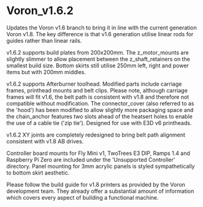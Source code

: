 # Voron_v1.6.2
Updates the Voron v1.6 branch to bring it in line with the current generation Voron v1.8. The key difference is that v1.6 generation utilise linear rods for guides rather than linear rails.

v1.6.2 supports build plates from 200x200mm. The z_motor_mounts are slightly slimmer to allow placement between the z_shaft_retainers on the smallest build size. Bottom skirts still utilise 250mm left, right and power items but with 200mm middles. 

v1.6.2 supports Afterburner toolhead. Modified parts include carriage frames, printhead mounts and belt clips. Please note, although carriage frames will fit v1.6, the belt path is consistent with v1.8 and therefore not compatible without modification. The connector_cover (also referred to as the 'hood') has been modified to allow slightly more packaging space and the chain_anchor features two slots ahead of the heatsert holes to enable the use of a cable tie ('zip tie'). Designed for use with E3D v6 printheads.

v1.6.2 XY joints are completely redesigned to bring belt path alignment consistent with v1.8 AB drives.

Controller board mounts for Fly Mini v1, TwoTrees E3 DIP, Ramps 1.4 and Raspberry Pi Zero are included under the 'Unsupported Controller' directory. Panel mounting for 3mm acrylic panels is styled sympathetically to bottom skirt aesthetic.

Please follow the build guide for v1.8 printers as provided by the Voron development team. They already offer a substantial amount of information which covers every aspect of building a functional machine.
